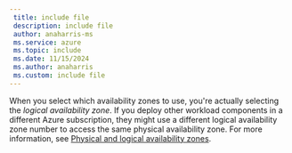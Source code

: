 ```yaml
---
 title: include file
 description: include file
 author: anaharris-ms
 ms.service: azure
 ms.topic: include
 ms.date: 11/15/2024
 ms.author: anaharris
 ms.custom: include file
---
```


When you select which availability zones to use, you're actually selecting the *logical availability zone*. If you deploy other workload components in a different Azure subscription, they might use a different logical availability zone number to access the same physical availability zone. For more information, see [Physical and logical availability zones](../availability-zones-overview.md#physical-and-logical-availability-zones).
